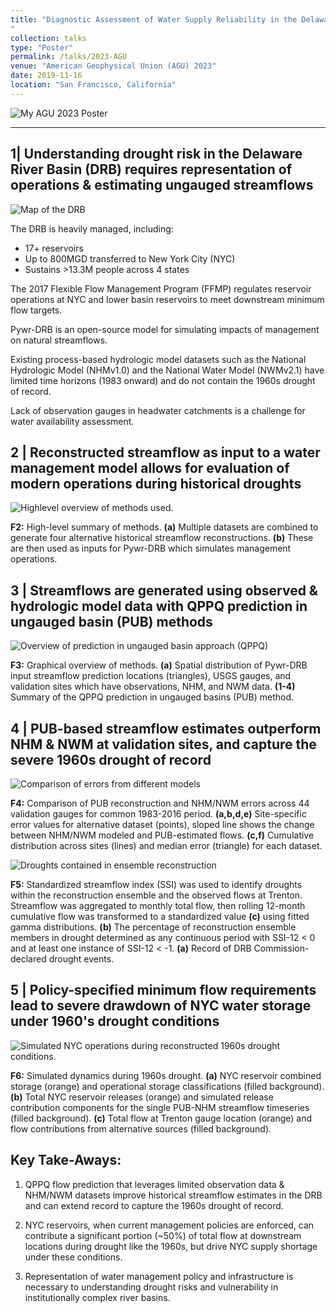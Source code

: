 ```yaml
---
title: "Diagnostic Assessment of Water Supply Reliability in the Delaware River Basin Under Historic Streamflow Conditions
"
collection: talks
type: "Poster"
permalink: /talks/2023-AGU
venue: "American Geophysical Union (AGU) 2023"
date: 2019-11-16
location: "San Francisco, California"
---
```



![My AGU 2023 Poster](../images/Trevor_AGU2023.png)

**********************************


## 1| Understanding drought risk in the Delaware River Basin (DRB) requires representation of operations & estimating ungauged streamflows

![Map of the DRB](../images/DRB_map.png)

The DRB is heavily managed, including:
- 17+ reservoirs 
- Up to 800MGD transferred to New York City (NYC)
- Sustains >13.3M people across 4 states

The 2017 Flexible Flow Management Program (FFMP) regulates reservoir operations at NYC and lower basin reservoirs to meet downstream minimum flow targets. 

Pywr-DRB is an open-source model for simulating impacts of management on natural streamflows.

Existing process-based hydrologic model datasets
such as the National Hydrologic Model (NHMv1.0) and the National Water Model (NWMv2.1) have limited time horizons (1983 onward) and do not contain the 1960s drought of record.

Lack of observation gauges in headwater catchments is a challenge  for 
water availability assessment.


## 2 | Reconstructed streamflow as input to a water management model allows for evaluation of modern operations during historical droughts

![Highlevel overview of methods used.](./images/methods_graphical_overview.png)

**F2:** High-level summary of methods. **(a)** Multiple datasets are combined to generate four alternative historical streamflow reconstructions. **(b)** These are then used as inputs for Pywr-DRB which simulates management operations.

## 3 | Streamflows are generated using observed & hydrologic model data with QPPQ prediction in ungauged basin (PUB) methods


![Overview of prediction in ungauged basin approach (QPPQ)](./images/pub_method.png)

**F3:** Graphical overview of methods.  **(a)** Spatial distribution of Pywr-DRB input streamflow prediction locations (triangles), USGS gauges, and validation sites which have observations, NHM, and NWM data. **(1-4)** Summary of the QPPQ prediction in ungauged basins (PUB) method. 

## 4 | PUB-based streamflow estimates outperform NHM & NWM at validation sites, and capture the severe 1960s drought of record

![Comparison of errors from different models](./images/compare_errors.png)

**F4:** Comparison of PUB reconstruction and NHM/NWM errors across 44 validation gauges 
for common 1983-2016 period. **(a,b,d,e)** Site-specific error values for alternative dataset (points), sloped line shows the change between NHM/NWM modeled and PUB-estimated flows. **(c,f)** Cumulative distribution across sites (lines) and median error (triangle) for each dataset.

![Droughts contained in ensemble reconstruction](./images/pub_droughts.png)

**F5:** Standardized streamflow index (SSI) was used to identify droughts within the reconstruction ensemble and the observed flows at Trenton.  Streamflow was aggregated to monthly total flow, then rolling 12-month cumulative flow was transformed to a standardized value **(c)** using fitted gamma distributions. **(b)** The percentage of reconstruction ensemble members in drought determined as any continuous period with SSI-12 < 0 and at least one instance of SSI-12 < -1. **(a)** Record of DRB Commission-declared drought events. 


## 5 | Policy-specified minimum flow requirements lead to severe drawdown of NYC water storage under 1960's drought conditions 

![Simulated NYC operations during reconstructed 1960s drought conditions.](./images/nyc_operations_during_drought.png)

**F6:** Simulated dynamics during 1960s drought. **(a)** NYC reservoir combined storage (orange) and operational storage classifications (filled background). **(b)** Total NYC reservoir releases (orange) and simulated release contribution components for the single PUB-NHM streamflow timeseries (filled background). **(c)** Total flow at Trenton gauge location (orange) and flow contributions from alternative sources (filled background).

## Key Take-Aways:

1. QPPQ flow prediction that leverages limited observation data & NHM/NWM datasets improve historical streamflow estimates in the DRB and can extend record to capture the 1960s drought of record.

2. NYC reservoirs, when current management policies are enforced, can contribute a significant portion (~50%) of total flow at downstream locations during drought like the 1960s, but drive NYC supply shortage under these conditions. 

3. Representation of water management policy and infrastructure is necessary to understanding drought risks and vulnerability in institutionally complex river basins.
